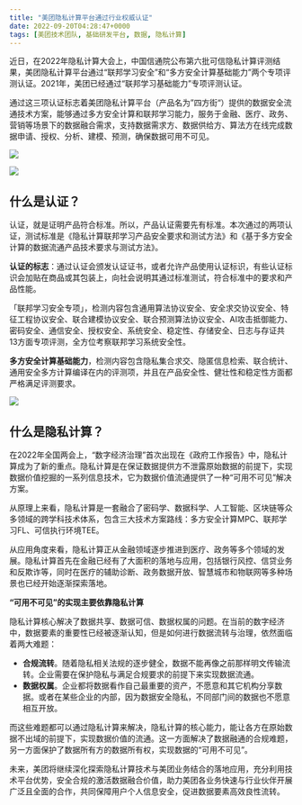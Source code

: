 ```yaml
---
title: "美团隐私计算平台通过行业权威认证"
date: 2022-09-20T04:28:47+0000
tags: [美团技术团队, 基础研发平台, 数据, 隐私计算]
---
```


近日，在2022年隐私计算大会上，中国信通院公布第六批可信隐私计算评测结果，美团隐私计算平台通过“联邦学习安全”和“多方安全计算基础能力”两个专项评测认证。2021年，美团已经通过“联邦学习基础能力”专项评测认证。


通过这三项认证标志着美团隐私计算平台（产品名为”四方街“）提供的数据安全流通技术方案，能够通过多方安全计算和联邦学习能力，服务于金融、医疗、政务、营销等场景下的数据融合需求，支持数据需求方、数据供给方、算法方在线完成数据申请、授权、分析、建模、预测，确保数据可用不可见。



![](https://p0.meituan.net/travelcube/f7a30e60505af18db3c858d41854fc4f1347855.png)



![](https://p1.meituan.net/travelcube/ea920621e74d9a870eb05ce7f9e3e83f1262729.png)



## 什么是认证？


认证，就是证明产品符合标准。所以，产品认证需要先有标准。本次通过的两项认证，测试标准是《隐私计算联邦学习产品安全要求和测试方法》和《基于多方安全计算的数据流通产品技术要求与测试方法》。



**认证的标志**：通过认证会颁发认证证书，或者允许产品使用认证标识，有些认证标识会加贴在商品或其包装上，向社会说明其通过标准测试，符合标准中的要求和产品性能。



「联邦学习安全专项」，检测内容包含通用算法协议安全、安全求交协议安全、特征工程协议安全、联合建模协议安全、联合预测算法协议安全、AI攻击抵御能力、密码安全、通信安全、授权安全、系统安全、稳定性、存储安全、日志与存证共13方面专项评测，全方位考察联邦学习系统安全性。



**多方安全计算基础能力**，检测内容包含隐私集合求交、隐匿信息检索、联合统计、通用安全多方计算编译在内的评测项，并且在产品安全性、健壮性和稳定性方面都严格满足评测要求。



![](https://p0.meituan.net/travelcube/d6a46ddd6bfe8b5e0690313dd3839e051874703.png)



## 什么是隐私计算？


在2022年全国两会上，“数字经济治理”首次出现在《政府工作报告》中，隐私计算成为了新的重点。隐私计算是在保证数据提供方不泄露原始数据的前提下，实现数据价值挖掘的一系列信息技术，它为数据价值流通提供了一种“可用不可见”解决方案。



从原理上来看，隐私计算是一套融合了密码学、数据科学、人工智能、区块链等众多领域的跨学科技术体系，包含三大技术方案路线：多方安全计算MPC、联邦学习FL、可信执行环境TEE。



从应用角度来看，隐私计算正从金融领域逐步推进到医疗、政务等多个领域的发展。隐私计算首先在金融已经有了大面积的落地与应用，包括银行风控、信贷业务和反欺诈等，同时在医疗的辅助诊断、政务数据开放、智慧城市和物联网等多种场景也已经开始逐渐探索落地。



**“可用不可见”的实现主要依靠隐私计算**



隐私计算核心解决了数据共享、数据可信、数据权属的问题。在当前的数字经济中，数据要素的重要性已经被逐渐认知，但是如何进行数据流转与治理，依然面临着两大难题：



* **合规流转**。随着隐私相关法规的逐步健全，数据不能再像之前那样明文传输流转。企业需要在保护隐私与满足合规要求的前提下来实现数据流通。
* **数据权属**。企业都将数据看作自己最重要的资产，不愿意和其它机构分享数据。或者在某些企业的内部，因为数据安全隐私，不同部门间的数据也不愿意相互开放。


而这些难题都可以通过隐私计算来解决，隐私计算的核心能力，能让各方在原始数据不出域的前提下，实现数据价值的流通。这一方面解决了数据融通的合规难题，另一方面保护了数据所有方的数据所有权，实现数据的“可用不可见”。



未来，美团将继续深化探索隐私计算技术与美团业务结合的落地应用，充分利用技术平台优势，安全合规的激活数据融合价值，助力美团各业务快速与行业伙伴开展广泛且全面的合作，共同保障用户个人信息安全，促进数据要素高效良性流转。





